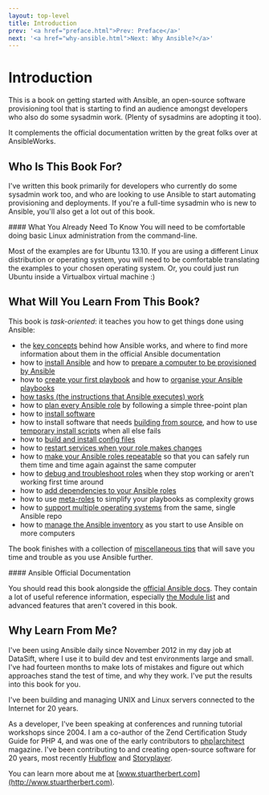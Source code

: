 ```yaml
---
layout: top-level
title: Introduction
prev: '<a href="preface.html">Prev: Preface</a>'
next: '<a href="why-ansible.html">Next: Why Ansible?</a>'
---
```


# Introduction

This is a book on getting started with Ansible, an open-source software provisioning tool that is starting to find an audience amongst developers who also do some sysadmin work.  (Plenty of sysadmins are adopting it too).

It complements the official documentation written by the great folks over at AnsibleWorks.

## Who Is This Book For?

I've written this book primarily for developers who currently do some sysadmin work too, and who are looking to use Ansible to start automating provisioning and deployments.  If you're a full-time sysadmin who is new to Ansible, you'll also get a lot out of this book.

<div class="callout info" markdown="1">
#### What You Already Need To Know
You will need to be comfortable doing basic Linux administration from the command-line.

Most of the examples are for Ubuntu 13.10.  If you are using a different Linux distribution or operating system, you will need to be comfortable translating the examples to your chosen operating system.  Or, you could just run Ubuntu inside a Virtualbox virtual machine :)
</div>

## What Will You Learn From This Book?

This book is _task-oriented_: it teaches you how to get things done using Ansible:

* the [key concepts](key-concepts.html) behind how Ansible works, and where to find more information about them in the official Ansible documentation
* how to [install Ansible](installing-ansible.html) and how to [prepare a computer to be provisioned by Ansible](preparing-a-computer.html)
* how to [create your first playbook](first-playbook.html) and how to [organise your Ansible playbooks](organising-your-ansible-files.html)
* [how tasks (the instructions that Ansible executes) work](how-tasks-work.html)
* how to [plan every Ansible role](planning-a-role.html) by following a simple three-point plan
* how to [install software](installing-software.html)
* how to install software that needs [building from source](building-software-from-source.html), and how to use [temporary install scripts](temporary-install-scripts.html) when all else fails
* how to [build and install config files](working-with-config-files.html)
* how to [restart services when your role makes changes](restarting-services.html)
* how to [make your Ansible roles repeatable](making-roles-repeatable.html) so that you can safely run them time and time again against the same computer
* how to [debug and troubleshoot roles](debugging-failing-roles.html) when they stop working or aren't working first time around
* how to [add dependencies to your Ansible roles](adding-dependencies-to-roles.html)
* how to use [meta-roles](using-meta-roles.html) to simplify your playbooks as complexity grows
* how to [support multiple operating systems](multiple-operating-systems.html) from the same, single Ansible repo
* how to [manage the Ansible inventory](managing-the-inventory.html) as you start to use Ansible on more computers

The book finishes with a collection of [miscellaneous tips](miscellaneous-tips.html) that will save you time and trouble as you use Ansible further.

<div class="callout info" markdown="1">
#### Ansible Official Documentation

You should read this book alongside the [official Ansible docs](http://docs.ansible.com).  They contain a lot of useful reference information, especially [the Module list](http://docs.ansible.com/modules_by_category.html) and advanced features that aren't covered in this book.
</div>

## Why Learn From Me?

I've been using Ansible daily since November 2012 in my day job at DataSift, where I use it to build dev and test environments large and small.  I've had fourteen months to make lots of mistakes and figure out which approaches stand the test of time, and why they work.  I've put the results into this book for you.

I've been building and managing UNIX and Linux servers connected to the Internet for 20 years.

As a developer, I've been speaking at conferences and running tutorial workshops since 2004.  I am a co-author of the Zend Certification Study Guide for PHP 4, and was one of the early contributors to [php|architect](http://www.phparch.com) magazine.  I've been contributing to and creating open-source software for 20 years, most recently [Hubflow](http://datasift.github.io/gitflow/) and [Storyplayer](http://datasift.github.io/storyplayer).

You can learn more about me at [www.stuartherbert.com](http://www.stuartherbert.com).